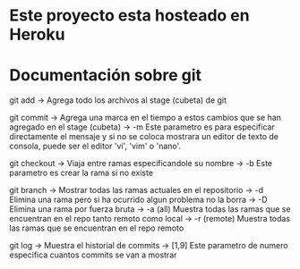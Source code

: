 # Este proyecto esta hosteado en Heroku

# Documentación sobre git

git add -> Agrega todo los archivos al stage (cubeta) de git

git commit -> Agrega una marca en el tiempo a estos cambios que se han
                agregado en el stage (cubeta)
    -> -m Este parametro es para especificar directamente el mensaje
            y si no se coloca mostrara un editor de texto de consola,
            puede ser el editor 'vi', 'vim' o 'nano'. 

git checkout -> Viaja entre ramas especificandole su nombre
    -> -b Este parametro es crear la rama si no existe

git branch -> Mostrar todas las ramas actuales en el repositorio
    -> -d Elimina una rama pero si ha ocurrido algun problema no la borra
    -> -D Elimina una rama por fuerza bruta
    -> -a (all) Muestra todas las ramas que se encuentran en el repo tanto remoto como local
    -> -r (remote) Muestra todas las ramas que se encuentran en el repo remoto

git log -> Muestra el historial de commits
    -> [1,9] Este parametro de numero especifica cuantos commits se van a mostrar
